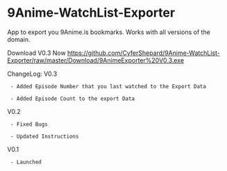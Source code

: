 # 9Anime-WatchList-Exporter
App to export you 9Anime.is bookmarks. Works with all versions of the domain.


Download V0.3 Now
https://github.com/CyferShepard/9Anime-WatchList-Exporter/raw/master/Download/9AnimeExporter%20V0.3.exe

ChangeLog:
V0.3 

     - Added Episode Number that you last watched to the Export Data

     - Added Episode Count to the export Data
	 
V0.2 

     - Fixed Bugs

     - Updated Instructions

V0.1 

     - Launched
